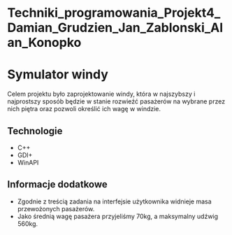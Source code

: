# Techniki_programowania_Projekt4_Damian_Grudzien_Jan_Zablonski_Alan_Konopko

# Symulator windy
Celem projektu było zaprojektowanie windy, która w najszybszy 
i najprostszy sposób będzie w stanie rozwieźć pasażerów na wybrane przez nich piętra oraz pozwoli określić ich wagę w windzie.

## Technologie
* C++
* GDI+
* WinAPI

## Informacje dodatkowe
* Zgodnie z treścią zadania na interfejsie użytkownika widnieje masa przewożonych pasażerów.
* Jako średnią wagę pasażera przyjeliśmy 70kg, a maksymalny udźwig 560kg.
